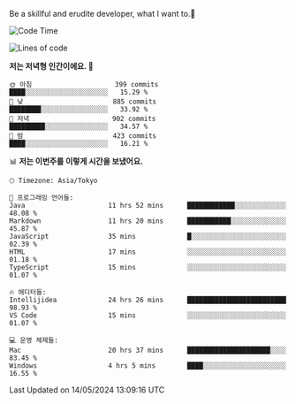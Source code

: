 Be a skillful and erudite developer, what I want to.👶

<!--START_SECTION:waka-->
![Code Time](http://img.shields.io/badge/Code%20Time-801%20hrs%2038%20mins-blue)

![Lines of code](https://img.shields.io/badge/%EC%A0%80%EB%8A%94%20%EC%97%AC%ED%83%9C%EA%B9%8C%EC%A7%80%20-1.7%20million%20%EC%A4%84%EC%9D%98%20%EC%BD%94%EB%93%9C%EB%A5%BC%20%EC%9E%91%EC%84%B1%ED%96%88%EC%96%B4%EC%9A%94.-blue)

**저는 저녁형 인간이에요. 🦉** 

```text
🌞 아침                     399 commits         ████░░░░░░░░░░░░░░░░░░░░░   15.29 % 
🌆 낮　                     885 commits         ████████░░░░░░░░░░░░░░░░░   33.92 % 
🌃 저녁                     902 commits         █████████░░░░░░░░░░░░░░░░   34.57 % 
🌙 밤　                     423 commits         ████░░░░░░░░░░░░░░░░░░░░░   16.21 % 
```


📊 **저는 이번주를 이렇게 시간을 보냈어요.** 

```text
🕑︎ Timezone: Asia/Tokyo

💬 프로그래밍 언어들: 
Java                     11 hrs 52 mins      ████████████░░░░░░░░░░░░░   48.08 % 
Markdown                 11 hrs 20 mins      ███████████░░░░░░░░░░░░░░   45.87 % 
JavaScript               35 mins             █░░░░░░░░░░░░░░░░░░░░░░░░   02.39 % 
HTML                     17 mins             ░░░░░░░░░░░░░░░░░░░░░░░░░   01.18 % 
TypeScript               15 mins             ░░░░░░░░░░░░░░░░░░░░░░░░░   01.07 % 

🔥 에디터들: 
Intellijidea             24 hrs 26 mins      █████████████████████████   98.93 % 
VS Code                  15 mins             ░░░░░░░░░░░░░░░░░░░░░░░░░   01.07 % 

💻 운영 체제들: 
Mac                      20 hrs 37 mins      █████████████████████░░░░   83.45 % 
Windows                  4 hrs 5 mins        ████░░░░░░░░░░░░░░░░░░░░░   16.55 % 
```


 Last Updated on 14/05/2024 13:09:16 UTC
<!--END_SECTION:waka-->
